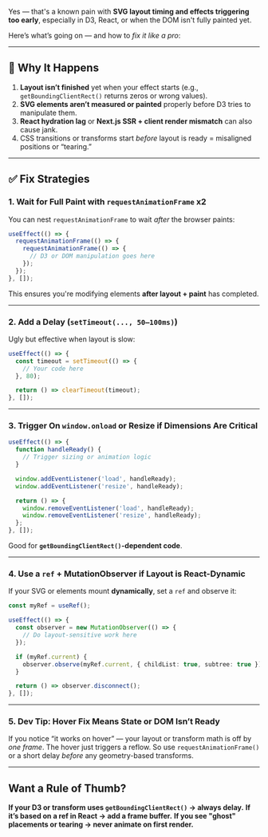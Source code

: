 Yes — that's a known pain with **SVG layout timing and effects triggering too early**, especially in D3, React, or when the DOM isn't fully painted yet.

Here’s what’s going on — and how to *fix it like a pro*:

---

## 🧠 **Why It Happens**

1. **Layout isn’t finished** yet when your effect starts (e.g., `getBoundingClientRect()` returns zeros or wrong values).
2. **SVG elements aren’t measured or painted** properly before D3 tries to manipulate them.
3. **React hydration lag** or **Next.js SSR + client render mismatch** can also cause jank.
4. CSS transitions or transforms start *before* layout is ready = misaligned positions or “tearing.”

---

## ✅ **Fix Strategies**

### 1. **Wait for Full Paint with `requestAnimationFrame` x2**

You can nest `requestAnimationFrame` to wait *after* the browser paints:

```ts
useEffect(() => {
  requestAnimationFrame(() => {
    requestAnimationFrame(() => {
      // D3 or DOM manipulation goes here
    });
  });
}, []);
```

This ensures you're modifying elements **after layout + paint** has completed.

---

### 2. **Add a Delay (`setTimeout(..., 50–100ms)`)**

Ugly but effective when layout is slow:

```ts
useEffect(() => {
  const timeout = setTimeout(() => {
    // Your code here
  }, 80);

  return () => clearTimeout(timeout);
}, []);
```

---

### 3. **Trigger On `window.onload` or Resize if Dimensions Are Critical**

```ts
useEffect(() => {
  function handleReady() {
    // Trigger sizing or animation logic
  }

  window.addEventListener('load', handleReady);
  window.addEventListener('resize', handleReady);

  return () => {
    window.removeEventListener('load', handleReady);
    window.removeEventListener('resize', handleReady);
  };
}, []);
```

Good for **`getBoundingClientRect()`-dependent code**.

---

### 4. **Use a `ref` + MutationObserver if Layout is React-Dynamic**

If your SVG or elements mount **dynamically**, set a `ref` and observe it:

```ts
const myRef = useRef();

useEffect(() => {
  const observer = new MutationObserver(() => {
    // Do layout-sensitive work here
  });

  if (myRef.current) {
    observer.observe(myRef.current, { childList: true, subtree: true });
  }

  return () => observer.disconnect();
}, []);
```

---

### 5. **Dev Tip: Hover Fix Means State or DOM Isn’t Ready**

If you notice “it works on hover” — your layout or transform math is off by *one frame*. The hover just triggers a reflow. So use `requestAnimationFrame()` or a short delay *before* any geometry-based transforms.

---

## Want a Rule of Thumb?

**If your D3 or transform uses `getBoundingClientRect()` → always delay.**
**If it’s based on a ref in React → add a frame buffer.**
**If you see "ghost" placements or tearing → never animate on first render.**

